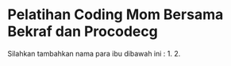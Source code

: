 # Pelatihan Coding Mom Bersama Bekraf dan Procodecg

Silahkan tambahkan nama para ibu dibawah ini :
1. 
2.
